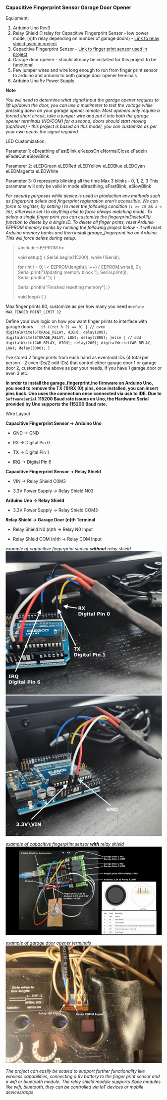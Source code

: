 ### Capacitive Fingerprint Sensor Garage Door Opener

Equipment:

1. Arduino Uno Rev3
2. Relay Shield (1 relay for Capacitive Fingerprint Sensor - low power mode, (n)th relay depending on number of garage doors) - [Link to relay shield used in project](https://www.dfrobot.com/product-496.html?srsltid=AfmBOoppcom_Iqqaia1uMwy3AK4ZsfnLBc_QPRHhg9jxC8jAdyBSBhXW)
3. Capacitive Fingerprint Sensor - [Link to finger print sensor used in project](https://wiki.dfrobot.com/Capacitive_Fingerprint_Sensor_SKU_SEN0348)
4. Garage door opener - should already be installed for this project to be functional
5. Few jumper wires and wire long enough to run from finger print sensor to arduino and ardunio to both garage door opener terminals
6. Arduino Uno 5v Power Supply

**Note**

*You will need to determine what signal input the garage opener requires to lift up/down the door, you can use a multimeter to test the voltage while pressing down on your garage opener remote. Most openers only require a forced short circuit, take a jumper wire and put it into both the garage opener terminals (NO/COM) for a second, doors should start moving (up/down) - this project is based on this model, you can customize as per your own needs the signal required.*

LED Customization:

Parameter 1:<LEDMode>
eBreathing   eFastBlink   eKeepsOn    eNormalClose
eFadeIn      eFadeOut     eSlowBlink

Paramerer 2:<LEDColor>
eLEDGreen  eLEDRed      eLEDYellow   eLEDBlue
eLEDCyan   eLEDMagenta  eLEDWhite

Parameter 3:<number of blinks> 0 represents blinking all the time
Max 3 blinks - 0, 1, 2, 3
This parameter will only be valid in mode eBreathing, eFastBlink, eSlowBlink

*For security purposes while device is used in production env methods such as fingerprint delete and fingerprint registration aren't accessible. We can force to register, by setting i to meet the following condition `(i >= 15 && i < 30)`, otherwise set i to anything else to force always matching mode. To delete a single finger print you can customize the fingerprintDeleteAll() function to delete by a single ID. To delete all finger prints, reset Ardunio EEPROM memory banks by running the following project below - it will reset Arduino memory banks and then install garage_fingerprint.ino on Arduino. This will force delete during setup.*

> #include <EEPROM.h>
> 
> void setup() {
>   Serial.begin(115200);
>   while (!Serial);
> 
>   for (int i = 0; i < EEPROM.length(); i++) {
>     EEPROM.write(i, 0);
>     Serial.print("Updating memory block ");
>     Serial.print(i);
>     Serial.println("");
>   }
> 
>   Serial.println("Finished resetting memory");
> }
> 
> void loop() {
> }

Max finger prints 80, customize as per how many you need
`#define MAX_FINGER_PRINT_LIMIT 12`

Define your own logic on how you want finger prints to interface with garage doors
`   if ((ret % 2) == 0) {
      // even
      digitalWrite(STORAGE_RELAY, HIGH);
      delay(200);
      digitalWrite(STORAGE_RELAY, LOW);
      delay(3000);
    }else {
      // odd
      digitalWrite(CAR_RELAY, HIGH);
      delay(200);
      digitalWrite(CAR_RELAY, LOW);
      delay(3000);
    }`

I've stored 2 finger prints from each hand as even/odd IDs (4 total per person - 2 even IDs/2 odd IDs) that control either garage door 1 or garage door 2, customize the above as per your needs, if you have 1 garage door or even 3 etc.

**In order to install the garage_fingerprint.ino firmware on Arduino Uno, you need to remove the TX (1)/RX (0) pins, once installed, you can insert pins back. Uno uses the connection once connected via usb to IDE. Due to `SoftwareSerial` 115200 Baud rate issues on Uno, the Hardware Serial provided by Uno supports the 115200 Baud rate.**

Wire Layout

**Capacitive Fingerprint Sensor  ->  Arduino Uno**
- GND  ->  GND
* RX  ->  Digital Pin 0
+ TX  ->  Digital Pin 1
- IRQ  ->  Digital Pin 6

**Capacitive Fingerprint Sensor  ->  Relay Shield**
- VIN   ->  Relay Shield C0M3
+ 3.3V Power Supply  ->  Relay Shield N03

**Arduino Uno  ->  Relay Shield**
- 3.3V Power Supply  ->  Relay Shield COM3

**Relay Shield  ->  Garage Door (n)th Terminal**
- Relay Shield N0 (n)th  ->  Relay N0 Input
+ Relay Shield COM (n)th  ->  Relay COM Input

*example of capacitive fingerprint sensor **without** relay shield*
![capacitive fingerprint sensor without relay shield one](/example_images/uno_pic_one.jpg)
![capacitive fingerprint sensor without relay shield two](/example_images/uno_pic_two.jpg)

*example of capacitive fingerprint sensor **with** relay shield*
![capacitive fingerprint sensor with relay shield](/example_images/relay_shield.jpg)

*example of garage door opener terminals*
![garage door opener terminals](/example_images/garage_terminal.jpg)

*The project can easily be scaled to support further functionality like wireless capabilities, connecting a 9v battery to the finger print sensor and a wifi or bluetooth module. The relay shield module supports Xbee modules like wifi, bluetooth, they can be controlled via IoT devices or mobile devices/apps*
